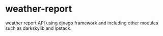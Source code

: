 # weather-report
weather report API using djnago framework and including other modules such as darkskylib and ipstack. 
